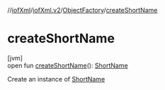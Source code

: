 //[iofXml](../../../index.md)/[iofXml.v2](../index.md)/[ObjectFactory](index.md)/[createShortName](create-short-name.md)

# createShortName

[jvm]\
open fun [createShortName](create-short-name.md)(): [ShortName](../-short-name/index.md)

Create an instance of [ShortName](../-short-name/index.md)
